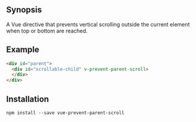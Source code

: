 ## Synopsis

A Vue directive that prevents vertical scrolling outside the current element when top or bottom are reached.

## Example

```html
<div id="parent">
  <div id="scrollable-child" v-prevent-parent-scroll>
  </div>
</div>
```

## Installation

`npm install --save vue-prevent-parent-scroll`
